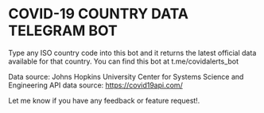 # COVID-19 COUNTRY DATA TELEGRAM BOT #

Type any ISO country code into this bot and it returns the latest official data available for that country.
You can find this bot at t.me/covidalerts_bot

Data source: Johns Hopkins University Center for Systems Science and Engineering
API data source: https://covid19api.com/

Let me know if you have any feedback or feature request!.
